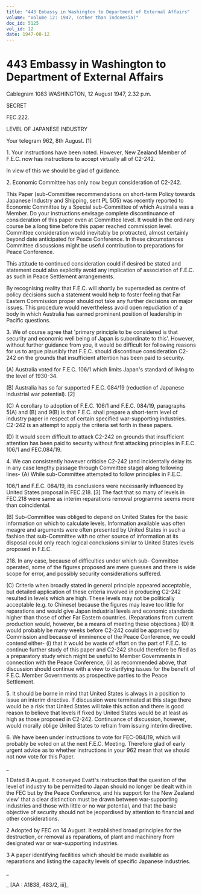 ```yaml
---
title: "443 Embassy in Washington to Department of External Affairs"
volume: "Volume 12: 1947, (other than Indonesia)"
doc_id: 5125
vol_id: 12
date: 1947-08-12
---
```


# 443 Embassy in Washington to Department of External Affairs

Cablegram 1083 WASHINGTON, 12 August 1947, 2.32 p.m.

SECRET

FEC.222.

LEVEL OF JAPANESE INDUSTRY

Your telegram 962, 8th August. [1]

1\. Your instructions have been noted. However, New Zealand Member of F.E.C. now has instructions to accept virtually all of C2-242.

In view of this we should be glad of guidance.

2\. Economic Committee has only now begun consideration of C2-242.

This Paper (sub-Committee recommendations on short-term Policy towards Japanese Industry and Shipping, sent PL 505) was recently reported to Economic Committee by a Special sub-Committee of which Australia was a Member. Do your instructions envisage complete discontinuance of consideration of this paper even at Committee level. It would in the ordinary course be a long time before this paper reached commission level. Committee consideration would inevitably be protracted, almost certainly beyond date anticipated for Peace Conference. In these circumstances Committee discussions might be useful contribution to preparations for Peace Conference.

This attitude to continued consideration could if desired be stated and statement could also explicitly avoid any implication of association of F.E.C. as such in Peace Settlement arrangements.

By recognising reality that F.E.C. will shortly be superseded as centre of policy decisions such a statement would help to foster feeling that Far Eastern Commission proper should not take any further decisions on major issues. This procedure would nevertheless avoid open repudiation of a body in which Australia has earned prominent position of leadership in Pacific questions.

3\. We of course agree that 'primary principle to be considered is that security and economic well being of Japan is subordinate to this'. However, without further guidance from you, it would be difficult for following reasons for us to argue plausibly that F.E.C. should discontinue consideration C2-242 on the grounds that insufficient attention has been paid to security.

(A) Australia voted for F.E.C. 106/1 which limits Japan's standard of living to the level of 1930-34.

(B) Australia has so far supported F.E.C. 084/19 (reduction of Japanese industrial war potential). [2]

(C) A corollary to adoption of F.E.C. 106/1 and F.E.C. 084/19, paragraphs 5(A) and (B) and 9(B) is that F.E.C. shall prepare a short-term level of industry paper in respect of certain specified war-supporting industries. C2-242 is an attempt to apply the criteria set forth in these papers.

(D) It would seem difficult to attack C2-242 on grounds that insufficient attention has been paid to security without first attacking principles in F.E.C. 106/1 and FEC.084/19.

4\. We can consistently however criticise C2-242 (and incidentally delay its in any case lengthy passage through Committee stage) along following lines- (A) While sub-Committee attempted to follow principles in F.E.C.

106/1 and F.E.C. 084/19, its conclusions were necessarily influenced by United States proposal in FEC.218. [3] The fact that so many of levels in FEC.218 were same as interim reparations removal programme seems more than coincidental.

(B) Sub-Committee was obliged to depend on United States for the basic information on which to calculate levels. Information available was often meagre and arguments were often presented by United States in such a fashion that sub-Committee with no other source of information at its disposal could only reach logical conclusions similar to United States levels proposed in F.E.C.

218\. In any case, because of difficulties under which sub- Committee operated, some of the figures proposed are mere guesses and there is wide scope for error, and possibly security considerations suffered.

(C) Criteria when broadly stated in general principle appeared acceptable, but detailed application of these criteria involved in producing C2-242 resulted in levels which are high. These levels may not be politically acceptable (e.g. to Chinese) because the figures may leave too little for reparations and would give Japan industrial levels and economic standards higher than those of other Far Eastern countries. (Reparations from current production would, however, be a means of meeting these objections.) (D) It would probably be many weeks before C2-242 could be approved by Commission and because of imminence of the Peace Conference, we could contend either- (i) that it would be waste of effort on the part of F.E.C. to continue further study of this paper and C2-242 should therefore be filed as a preparatory study which might be useful to Member Governments in connection with the Peace Conference, (ii) as recommended above, that discussion should continue with a view to clarifying issues for the benefit of F.E.C. Member Governments as prospective parties to the Peace Settlement.

5\. It should be borne in mind that United States is always in a position to issue an interim directive. If discussion were terminated at this stage there would be a risk that United States will take this action and there is good reason to believe that levels if fixed by United States would be at least as high as those proposed in C2-242. Continuance of discussion, however, would morally oblige United States to refrain from issuing interim directive.

6\. We have been under instructions to vote for FEC-084/19, which will probably be voted on at the next F.E.C. Meeting. Therefore glad of early urgent advice as to whether instructions in your 962 mean that we should not now vote for this Paper.

_

1 Dated 8 August. It conveyed Evatt's instruction that the question of the level of industry to be permitted to Japan should no longer be dealt with in the FEC but by the Peace Conference, and his support for the New Zealand view' that a clear distinction must be drawn between war-supporting industries and those with little or no war potential, and that the basic objective of security should not be jeopardised by attention to financial and other considerations.

2 Adopted by FEC on 14 August. It established broad principles for the destruction, or removal as reparations, of plant and machinery from designated war or war-supporting industries.

3 A paper identifying facilities which should be made available as reparations and listing the capacity levels of specific Japanese industries.

_

_ [AA : A1838, 483/2, iii]_
